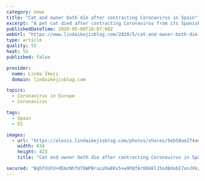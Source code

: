 ```yaml
---
category: news
title: "Cat and owner both die after contracting Coronavirus in Spain"
excerpt: "A pet cat died after contracting Coronavirus from its Spanish owner who first succumbed to the disease in Catalonia. The four-year-old moggy was repor"
publishedDateTime: 2020-05-08T18:07:00Z
webUrl: "https://www.lindaikejisblog.com/2020/5/cat-and-owner-both-die-after-contracting-coronavirus-in-spain.html"
type: article
quality: 55
heat: 55
published: false

provider:
  name: Linda Ikeji
  domain: lindaikejisblog.com

topics:
  - Coronavirus in Europe
  - Coronavirus

tags:
  - Spain
  - ES

images:
  - url: "https://alexis.lindaikejisblog.com/photos/shares/5eb58ae274adc.jpg"
    width: 634
    height: 423
    title: "Cat and owner both die after contracting Coronavirus in Spain"

secured: "BqhfXUFU+dEmzNhfmTbWPBruLUVwEKx5+w9hQfArUbkKlJ5odBdobI7xnJXk/rxQDBc6C9wYW36EneUX/WzH8WMwXDLSrAuhlU/BdcwSUVswBz8r6tvBKHM2ES3IA7R8Z1fKtHFqpSS68s4aDmdO3YZwrRKlf9x/Sw9DxvcARD9QgGeSksaRCepM97Q/mSzC9CpeTMjCYtN53rtUJC+GwSm7fYdfSfgawKUpZEueh6tMQC95hC1Xu1hDUT3tV17eSk17oKE4H5D7JExhtOrva0kDiampS8VHK3y9c8CG6OUvMgA+c8oYZBx/x3Mc18/g;4IpsXUjOoyehGAsCYbV+ww=="
---
```


